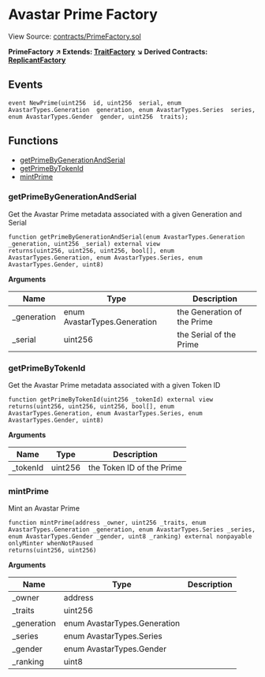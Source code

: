 # Avastar Prime Factory

View Source: [contracts/PrimeFactory.sol](https://github.com/Dapp-Wizards/Avastars-Contracts/blob/master/contracts/PrimeFactory.sol)

**PrimeFactory** **↗ Extends: [TraitFactory](TraitFactory.md)**
**↘ Derived Contracts: [ReplicantFactory](ReplicantFactory.md)**

## Events

```solidity
event NewPrime(uint256  id, uint256  serial, enum AvastarTypes.Generation  generation, enum AvastarTypes.Series  series, enum AvastarTypes.Gender  gender, uint256  traits);
```

## **Functions**

- [getPrimeByGenerationAndSerial](#getprimebygenerationandserial)
- [getPrimeByTokenId](#getprimebytokenid)
- [mintPrime](#mintprime)

### getPrimeByGenerationAndSerial

Get the Avastar Prime metadata associated with a given Generation and Serial

```solidity
function getPrimeByGenerationAndSerial(enum AvastarTypes.Generation _generation, uint256 _serial) external view
returns(uint256, uint256, uint256, bool[], enum AvastarTypes.Generation, enum AvastarTypes.Series, enum AvastarTypes.Gender, uint8)
```

**Arguments**

| Name        | Type           | Description  |
| ------------- |------------- | -----|
| _generation | enum AvastarTypes.Generation | the Generation of the Prime | 
| _serial | uint256 | the Serial of the Prime | 

### getPrimeByTokenId

Get the Avastar Prime metadata associated with a given Token ID

```solidity
function getPrimeByTokenId(uint256 _tokenId) external view
returns(uint256, uint256, uint256, bool[], enum AvastarTypes.Generation, enum AvastarTypes.Series, enum AvastarTypes.Gender, uint8)
```

**Arguments**

| Name        | Type           | Description  |
| ------------- |------------- | -----|
| _tokenId | uint256 | the Token ID of the Prime | 

### mintPrime

Mint an Avastar Prime

```solidity
function mintPrime(address _owner, uint256 _traits, enum AvastarTypes.Generation _generation, enum AvastarTypes.Series _series, enum AvastarTypes.Gender _gender, uint8 _ranking) external nonpayable onlyMinter whenNotPaused 
returns(uint256, uint256)
```

**Arguments**

| Name        | Type           | Description  |
| ------------- |------------- | -----|
| _owner | address |  | 
| _traits | uint256 |  | 
| _generation | enum AvastarTypes.Generation |  | 
| _series | enum AvastarTypes.Series |  | 
| _gender | enum AvastarTypes.Gender |  | 
| _ranking | uint8 |  | 

